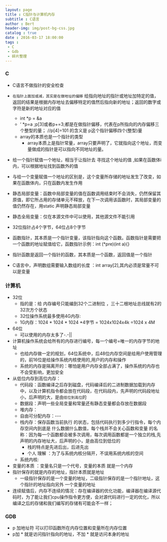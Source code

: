 ```yaml
---
layout: page
title : C指针与计算机内存
subtitle : C语言
author : Bert
header-img: img/post-bg-css.jpg
catalog : true
date : 2016-03-17 18:00:00
tags :
 - C
 - Gdb
 - 碎片整理
---
```

### C

- C语言不做指针的安全检查
- `在指针上面加或减，其实是在做地址的偏移`  给指向地址的指针或地址加特定的值，返回的结果是根据内存地址去偏移特定的值然后指向新的地址；返回的数字或字符是新的地址对应的值
  -  int *p = &a
  -   ‘ *p=a  ;p[3]或者p+=3;都是在做指针偏移，代表在p所指向的内存偏移三个整型的量；  //p[4]=101 的含义是 p这个指针偏移四个(整型)量
  - array的本质也是一个指针的类型
    - array本质上是指针常量，array只要声明了，它就指向这个地址，而变量做成的指针是可以指向不同地址的量。
-  给一个指针赋值一个地址，相当于让指针去 寻找这个地址的值 ,如果在函数体i内，可以根据地址找到函数外的值
  - 与给一个变量赋值一个地址的区别是，这个变量所存储的地址发生了改变，如果在函数体内，只在函数内发生作用

- 静态局部变量：函数中局部变量的值在函数调用结束时不会消失，仍然保留其原值，即它所占用的存储单元不释放，在下一次调用该函数时，其局部变量的值仍然存在，用static 声明静态局部变量
- 静态全局变量：仅在本源文件中可以使用，其他源文件不能引用
- 32位指针占4个字节，64位占8个字节
- 函数指针，其本质是一个指针变量，该指针指向这个函数。函数指针是需要把一个函数的地址赋值给它，函数指针示例：int (*pre)(int a){}
- 指针函数是返回一个指针的函数，其本质是一个函数，返回值是一个指针
- C语言中，声明数组需要输入数组的长度 ：int array[2],其内必须是常量不可以是变量

### 计算机

- 32位
  - 指的是：给 内存编号只能编到32个二进制位 ，三十二根地址总线就有2的32次方个状态
  - 32位操作系统最多使用4G内存:
  - 1G内存：1024 * 1024 * 1024 *4字节 = 1024x1024x4k =1024 x 4M
- 64位
  - 可以使用的内存太多了-.-||
- 计算机操作系统会给所有的内存进行编号，每一个编号=唯一的内存字节的地址
  - 也给内存做一定的规划，64位系统中，后48位内存空间是给用户使用管理的，前16位是给操作系统内核使用的,用户的内存和操作
  -  系统的内存是隔离开的：哪怕是用户内存全部占满了，操作系统的内存也不会受影响，更加安全
- 从低位内存到高位内存：
  - 代码段：函数编译之后存到磁盘，代码编译后的二进制数据加载到内存中，以及计算机指令都会放在代码段，在代码段内，先声明的代码段地址小，后声明的大，是由`低位到高位`的
  - 数据段：声明一些全局变量和常量还有静态变量都会存放在数据段
  - 堆内存： 
  - 自由可分配内存：---
  - 栈内存：保存函数当前执行 的状态，包括代码执行到多少行指令，每个内存空间内到底是 什么数据什么数值，每个栈并不会关心函数和变量 的名称：因为每一个函数都会被多次调用，每次调用函数都是一个独立的栈,先声明的内存地址大，后声明的小，是由高位到低位的
    - 栈的特点是先进后出，后进先出 
    - 个人 理解 ：为了与系统内核分隔开，不误用系统内核的空间
  - 系统内核: 
- 变量的本质 ：变量名只是一个代号，变量的本质 就是一个内存
- 指针保存的就是内存的地址，指针本质就是地址
  - 一级指针保存的是一个变量的地址，二级指针保存的是一个指针地址，这个指针的地址指向另外 一个变量的地址
- 连续赋值后，内存不连续的情况：存在编译器的优化功能，编译器在编译源代码时，为了能让我们cpu操作指令更方便，会对源代码进行一定的优化，所以编译之后的存储和我们编写的存储有可能会不一样；

### GDB

- p 加地址符 可以打印函数所在内存位置和变量所在内存位置
- p加 * 就是访问指针指向的地址，不加 * 就是访问本身的地址

